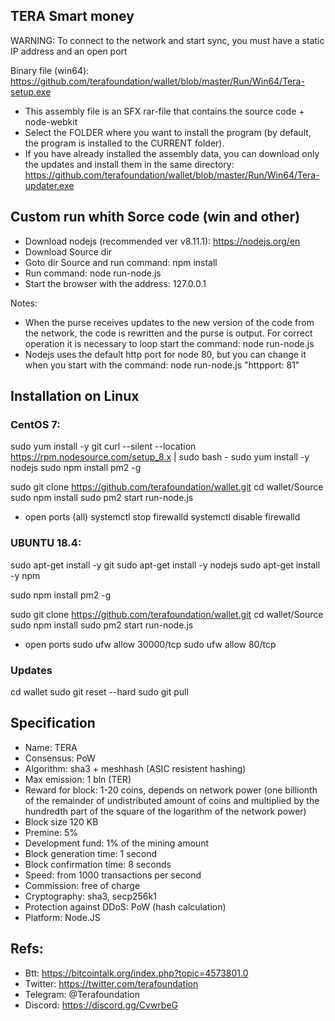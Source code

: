 ﻿## TERA Smart money


WARNING: To connect to the network and start sync, you must have a static IP address and an open port


Binary file (win64): https://github.com/terafoundation/wallet/blob/master/Run/Win64/Tera-setup.exe
* This  assembly file is an SFX rar-file that contains the source code + node-webkit
* Select the FOLDER where you want to install the program (by default, the program is installed to the CURRENT folder).
* If you have already installed the assembly data, you can download only the updates and install them in the same directory:
 https://github.com/terafoundation/wallet/blob/master/Run/Win64/Tera-updater.exe

## Custom run whith Sorce code (win and other)
* Download nodejs (recommended ver v8.11.1):  https://nodejs.org/en
* Download Source dir
* Goto dir Source and run command: npm install
* Run command: node run-node.js
* Start the browser with the address: 127.0.0.1


Notes: 
* When the purse receives updates to the new version of the code from the network, the code is rewritten and the purse is output. For correct operation it is necessary to loop start the command: node run-node.js
* Nodejs uses the default http port for node 80, but you can change it when you start with the command: node run-node.js "httpport: 81"



## Installation on Linux 

### CentOS 7:

sudo yum install -y git
curl --silent --location https://rpm.nodesource.com/setup_8.x | sudo bash -
sudo yum  install -y nodejs
sudo npm install pm2 -g

sudo git clone https://github.com/terafoundation/wallet.git
cd wallet/Source
sudo npm install
sudo pm2 start run-node.js

* open ports (all)
systemctl stop firewalld 
systemctl disable firewalld



### UBUNTU 18.4:

sudo apt-get install -y git
sudo apt-get install -y nodejs
sudo apt-get install -y npm

sudo npm install pm2 -g

sudo git clone https://github.com/terafoundation/wallet.git
cd wallet/Source
sudo npm install
sudo pm2 start run-node.js

* open ports
sudo ufw allow 30000/tcp
sudo ufw allow 80/tcp


### Updates

cd wallet
sudo git reset --hard 
sudo git pull 



## Specification

* Name: TERA
* Consensus: PoW
* Algorithm:  sha3 + meshhash (ASIC resistent hashing)
* Max emission: 1 bln (TER)
* Reward for block: 1-20 coins, depends on network power (one billionth of the remainder of undistributed amount of coins and multiplied by the hundredth part of the square of the logarithm of the network power)
* Block size 120 KB
* Premine: 5%
* Development fund: 1% of the mining amount
* Block generation time: 1 second
* Block confirmation time: 8 seconds
* Speed: from 1000 transactions per second
* Commission: free of charge 
* Cryptography: sha3, secp256k1
* Protection against DDoS: PoW (hash calculation)
* Platform: Node.JS




## Refs:
* Btt: https://bitcointalk.org/index.php?topic=4573801.0
* Twitter: https://twitter.com/terafoundation
* Telegram: @Terafoundation
* Discord: https://discord.gg/CvwrbeG

